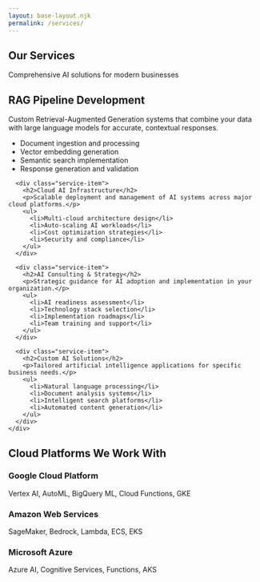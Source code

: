 ```yaml
---
layout: base-layout.njk
permalink: /services/
---
```


<section class="page-header">
  <div class="container">
    <h1>Our Services</h1>
    <p class="lead">Comprehensive AI solutions for modern businesses</p>
  </div>
</section>

<section class="services-content">
  <div class="container">
    <div class="services-grid">
      <div class="service-item">
        <h2>RAG Pipeline Development</h2>
        <p>Custom Retrieval-Augmented Generation systems that combine your data with large language models for accurate, contextual responses.</p>
        <ul>
          <li>Document ingestion and processing</li>
          <li>Vector embedding generation</li>
          <li>Semantic search implementation</li>
          <li>Response generation and validation</li>
        </ul>
      </div>

      <div class="service-item">
        <h2>Cloud AI Infrastructure</h2>
        <p>Scalable deployment and management of AI systems across major cloud platforms.</p>
        <ul>
          <li>Multi-cloud architecture design</li>
          <li>Auto-scaling AI workloads</li>
          <li>Cost optimization strategies</li>
          <li>Security and compliance</li>
        </ul>
      </div>

      <div class="service-item">
        <h2>AI Consulting & Strategy</h2>
        <p>Strategic guidance for AI adoption and implementation in your organization.</p>
        <ul>
          <li>AI readiness assessment</li>
          <li>Technology stack selection</li>
          <li>Implementation roadmaps</li>
          <li>Team training and support</li>
        </ul>
      </div>

      <div class="service-item">
        <h2>Custom AI Solutions</h2>
        <p>Tailored artificial intelligence applications for specific business needs.</p>
        <ul>
          <li>Natural language processing</li>
          <li>Document analysis systems</li>
          <li>Intelligent search platforms</li>
          <li>Automated content generation</li>
        </ul>
      </div>
    </div>
  </div>
</section>

<section class="platforms">
  <div class="container">
    <h2>Cloud Platforms We Work With</h2>
    <div class="platform-grid">
      <div class="platform-item">
        <h3>Google Cloud Platform</h3>
        <p>Vertex AI, AutoML, BigQuery ML, Cloud Functions, GKE</p>
      </div>
      <div class="platform-item">
        <h3>Amazon Web Services</h3>
        <p>SageMaker, Bedrock, Lambda, ECS, EKS</p>
      </div>
      <div class="platform-item">
        <h3>Microsoft Azure</h3>
        <p>Azure AI, Cognitive Services, Functions, AKS</p>
      </div>
    </div>
  </div>
</section>